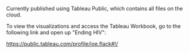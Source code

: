 Currently published using Tableau Public, which contains all files on the cloud.

To view the visualizations and access the Tableau Workbook, go to the following link and open up "Ending HIV":

https://public.tableau.com/profile/joe.flack#!/
